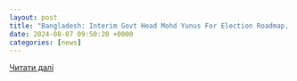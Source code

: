 ```yaml
---
layout: post
title: "Bangladesh: Interim Govt Head Mohd Yunus For Election Roadmap, Urges Calm"
date: 2024-08-07 09:50:20 +0000
categories: [news]
---
```


[Читати далі](https://stratnewsglobal.com/neighbours/bangladesh/bangladesh-interim-govt-head-mohd-yunus-for-election-roadmap-urges-calm/)
